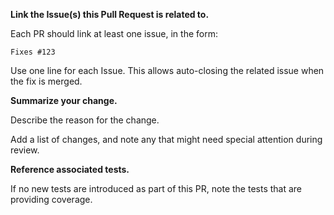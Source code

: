 **Link the Issue(s) this Pull Request is related to.**

Each PR should link at least one issue, in the form:

```Fixes #123```

Use one line for each Issue. This allows auto-closing the related issue when the fix is merged.

**Summarize your change.**

Describe the reason for the change.

Add a list of changes, and note any that might need special attention during review.

**Reference associated tests.**

If no new tests are introduced as part of this PR, note the tests that are providing coverage.

<!--
Important: If this is your first contribution to OpenTimelineIO, you will need to submit a Contributor License Agreement. For a step-by-step instructions on the pull request process, see
https://opentimelineio.readthedocs.io/en/latest/tutorials/contributing.html
-->
